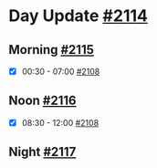 # Day Update [#2114](https://github.com/sentrei/sentrei/issues/2114)

## Morning [#2115](https://github.com/sentrei/sentrei/issues/2115)

- [x] 00:30 - 07:00 [#2108](https://github.com/sentrei/sentrei/issues/2108)

## Noon [#2116](https://github.com/sentrei/sentrei/issues/2116)

- [x] 08:30 - 12:00 [#2108](https://github.com/sentrei/sentrei/issues/2108)

## Night [#2117](https://github.com/sentrei/sentrei/issues/2117)
